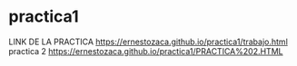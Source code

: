 # practica1
LINK DE LA PRACTICA
https://ernestozaca.github.io/practica1/trabajo.html
practica 2
https://ernestozaca.github.io/practica1/PRACTICA%202.HTML
